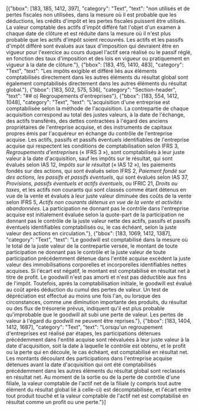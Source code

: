 [{"bbox": [183, 185, 1412, 397], "category": "Text", "text": "non utilisés et de pertes fiscales non utilisées, dans la mesure où il est probable que les déductions, les crédits d'impôt et les pertes fiscales puissent être utilisés. La valeur comptable des actifs d'impôt différé fait l'objet d'un examen à chaque date de clôture et est réduite dans la mesure où il n'est plus probable que les actifs d'impôt soient recouvrés. Les actifs et les passifs d'impôt différé sont évalués aux taux d'imposition qui devraient être en vigueur pour l'exercice au cours duquel l'actif sera réalisé ou le passif réglé, en fonction des taux d'imposition et des lois en vigueur ou pratiquement en vigueur à la date de clôture."}, {"bbox": [183, 415, 1410, 483], "category": "Text", "text": "Les impôts exigible et différé liés aux éléments comptabilisés directement dans les autres éléments du résultat global sont également comptabilisés directement dans les autres éléments du résultat global."}, {"bbox": [183, 502, 575, 536], "category": "Section-header", "text": "## o) Regroupements d'entreprises"}, {"bbox": [183, 554, 1412, 1048], "category": "Text", "text": "L'acquisition d'une entreprise est comptabilisée selon la méthode de l'acquisition. La contrepartie de chaque acquisition correspond au total des justes valeurs, à la date de l'échange, des actifs transférés, des dettes contractées à l'égard des anciens propriétaires de l'entreprise acquise, et des instruments de capitaux propres émis par l'acquéreur en échange du contrôle de l'entreprise acquise. Les actifs, passifs et passifs éventuels identifiables de l'entreprise acquise qui respectent les conditions de comptabilisation selon IFRS 3, *Regroupements d'entreprises* (« IFRS 3 »), sont comptabilisés à leur juste valeur à la date d'acquisition, sauf les impôts sur le résultat, qui sont évalués selon IAS 12, *Impôts sur le résultat* (« IAS 12 »), les paiements fondés sur des actions, qui sont évalués selon IFRS 2, *Paiement fondé sur des actions, les passifs et passifs éventuels*, qui sont évalués selon IAS 37, *Provisions, passifs éventuels et actifs éventuels*, ou IFRIC 21, *Droits ou taxes*, et les actifs non courants qui sont classés comme étant détenus en vue de la vente et évalués à leur juste valeur diminuée des coûts de la vente selon IFRS 5, *Actifs non courants détenus en vue de la vente et activités abandonnées*. La participation ne donnant pas le contrôle dans l'entreprise acquise est initialement évaluée selon la quote-part de la participation ne donnant pas le contrôle de la juste valeur nette des actifs, passifs et passifs éventuels identifiables comptabilisés ou, le cas échéant, selon la juste valeur des actions en circulation."}, {"bbox": [183, 1069, 1412, 1387], "category": "Text", "text": "Le goodwill est comptabilisé dans la mesure où le total de la juste valeur de la contrepartie versée, le montant de toute participation ne donnant pas le contrôle et la juste valeur de toute participation précédemment détenue dans l'entité acquise excèdent la juste valeur des immobilisations corporelles et incorporelles identifiables nettes acquises. Si l'écart est négatif, le montant est comptabilisé en résultat net à titre de profit. Le goodwill n'est pas amorti et n'est pas déductible aux fins de l'impôt. Toutefois, après la comptabilisation initiale, le goodwill est évalué au coût après déduction du cumul des pertes de valeur. Un test de dépréciation est effectué au moins une fois l'an, ou lorsque des circonstances, comme une diminution importante des produits, du résultat ou des flux de trésorerie prévus, indiquent qu'il est plus probable qu'improbable que le goodwill ait subi une perte de valeur. Les pertes de valeur à l'égard du goodwill ne peuvent être reprises."}, {"bbox": [183, 1404, 1412, 1687], "category": "Text", "text": "Lorsqu'un regroupement d'entreprises est réalisé par étapes, les participations détenues précédemment dans l'entité acquise sont réévaluées à leur juste valeur à la date d'acquisition, soit la date à laquelle le contrôle est obtenu, et le profit ou la perte qui en découle, le cas échéant, est comptabilisé en résultat net. Les montants découlant des participations dans l'entreprise acquise détenues avant la date d'acquisition qui ont été comptabilisés précédemment dans les autres éléments du résultat global sont reclassés en résultat net. Au moment de la sortie ou de la perte de contrôle d'une filiale, la valeur comptable de l'actif net de la filiale (y compris tout autre élément du résultat global lié à celle-ci) est décomptabilisée, et l'écart entre tout produit touché et la valeur comptable de l'actif net est comptabilisé en résultat comme un profit ou une perte."}]